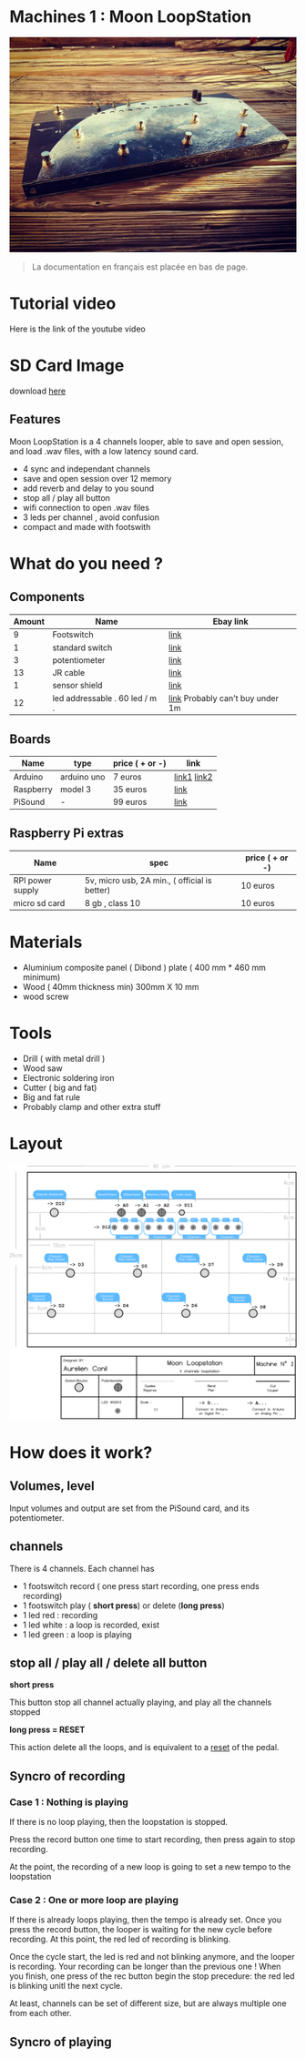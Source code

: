 # Machines 1 : Moon LoopStation

![mon image](docs/img/front.jpg)



> La documentation en français est placée en bas de page.



# Tutorial video

Here is the link of the youtube video

# SD Card Image
download [here](http://assoundessens.fr/bigfiles/lucibox/moonloopstation.gz)

## Features

Moon LoopStation is a 4 channels looper, able to save and open session, and load .wav files, with a low latency sound card.

- 4 sync and independant channels
- save and open session over 12 memory
- add reverb and delay to you sound
- stop all / play all button
- wifi connection to open .wav files
- 3 leds per channel , avoid confusion
- compact and made with footswith



# What do you need ?



## Components



| Amount | Name                           | Ebay link                                                    |
| ------ | ------------------------------ | ------------------------------------------------------------ |
| 9      | Footswitch                     | [link](https://www.ebay.com/sch/i.html?_from=R40&_nkw=momentary+foot+switch+guitar) |
| 1      | standard switch                | [link](https://www.ebay.com/sch/i.html?_from=R40&_nkw=push+button+switch) |
| 3      | potentiometer                  | [link](https://www.ebay.com/sch/i.html?_from=R40&_nkw=potentiometer) |
| 13     | JR cable                       | [link](https://www.ebay.com/sch/i.html?_from=R40&_nkw=jr+cable) |
| 1      | sensor shield                  | [link](https://www.ebay.com/sch/i.html?_from=R40&_nkw=sensor+shield) |
| 12     | led addressable . 60 led / m . | [link](https://www.ebay.com/sch/i.html?_from=R40&_trksid=m570.l1313&_nkw=WS2812+60leds%2Fm) Probably can't buy under 1m |

## Boards



| Name      | type        | price ( + or -) | link                                                         |
| --------- | ----------- | --------------- | ------------------------------------------------------------ |
| Arduino   | arduino uno | 7 euros         | [link1](http://arduino.cc) [link2](https://www.ebay.com/sch/i.html?_from=R40&_trksid=m570.l1313&_nkw=uno+arduino+board+-ch340) |
| Raspberry | model 3     | 35 euros        | [link](https://www.kubii.fr/les-cartes-raspberry-pi/1628-raspberry-pi-3-modele-b-1-gb-kubii-640522710850.html) |
| PiSound   | -           | 99 euros        | [link](http://blockas.io)                                    |



## Raspberry Pi extras

| Name             | spec                                          | price ( + or -) |
| ---------------- | --------------------------------------------- | --------------- |
| RPI power supply | 5v, micro usb, 2A min., ( official is better) | 10 euros        |
| micro sd card    | 8 gb , class 10                               | 10 euros        |



# Materials

- Aluminium composite panel ( Dibond ) plate ( 400 mm * 460 mm minimum)
- Wood ( 40mm thickness min)  300mm X 10 mm
- wood screw



# Tools

- Drill ( with metal drill )
- Wood saw
- Electronic soldering iron
- Cutter ( big and fat)
- Big and fat rule
- Probably clamp and other extra stuff



# Layout

![mon image](docs/img/complete.png)



# How does it work?



## Volumes, level

Input volumes and output are set from the PiSound card, and its potentiometer.

## channels

There is 4 channels. Each channel has

- 1 footswitch record ( one press start recording, one press ends recording)
- 1 footswitch play ( **short press**) or delete (**long press**)
- 1 led red : recording
- 1 led white : a loop is recorded, exist
- 1 led green : a loop is playing



## stop all / play all  / delete all button

**short press** 

This button stop all channel actually playing, and play all the channels stopped

**long press = RESET**

This action delete all the loops, and is equivalent to a <u>reset</u> of the pedal.



## Syncro of recording

### Case 1 : Nothing is playing

If there is no loop playing, then the loopstation is stopped.

Press the record button one time to start recording, then press again to stop recording.

 At the point, the recording of a new loop is going to set a new tempo to the loopstation

### Case 2 : One or more loop are playing

If there is already loops playing, then the tempo is already set. Once you press the record button, the looper is waiting for the new  cycle before recording. At this point,  the red led of recording is blinking.

Once the cycle start, the led is red and not blinking anymore, and the looper is recording. Your recording can be longer than the previous one ! When you finish, one press of the rec button begin the stop precedure: the red led is blinking unitl the next cycle.

At least, channels can be set of different size, but are always multiple one from each other.



## Syncro of playing








